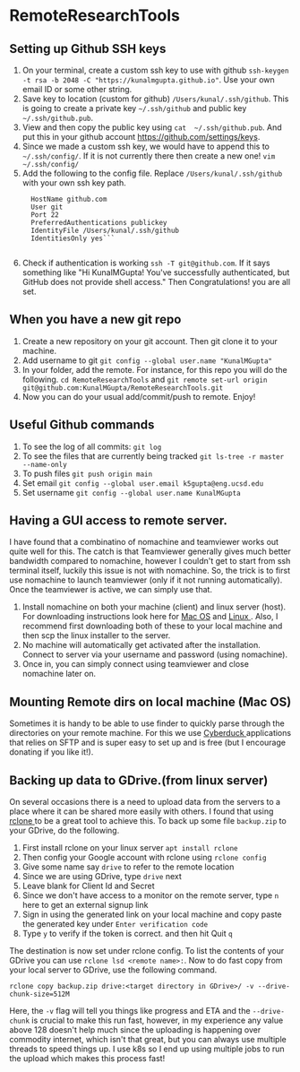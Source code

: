 # RemoteResearchTools

## Setting up Github SSH keys

1. On your terminal, create a custom ssh key to use with github ```ssh-keygen -t rsa -b 2048 -C "https://kunalmgupta.github.io"```. Use your own email ID or some other string. 
2. Save key to location (custom for github)  ```/Users/kunal/.ssh/github```. This is going to create a private key ```~/.ssh/github``` and public key ```~/.ssh/github.pub```.
3. View and then copy the public key using ```cat  ~/.ssh/github.pub```. And put this in your github account https://github.com/settings/keys.
4. Since we made a custom ssh key, we would have to append this to ```~/.ssh/config/```. If it is not currently there then create a new one! ```vim ~/.ssh/config/```
5. Add the following to the config file. Replace ```/Users/kunal/.ssh/github ``` with your own ssh key path. 
    ```Host github.com 
      HostName github.com 
      User git 
      Port 22 
      PreferredAuthentications publickey 
      IdentityFile /Users/kunal/.ssh/github 
      IdentitiesOnly yes```
  
  6. Check if authentication is working ```ssh -T git@github.com```. If it says something like "Hi KunalMGupta! You've successfully authenticated, but GitHub does not provide shell access." Then Congratulations! you are all set. 

## When you have a new git repo
1. Create a new repository on your git account. Then git clone it to your machine. 
3. Add username to git ```git config --global user.name "KunalMGupta"```
4. In your folder, add the remote. For instance, for this repo you will do the following. 
     ```cd RemoteResearchTools``` and ```git remote set-url origin git@github.com:KunalMGupta/RemoteResearchTools.git``` 
5. Now you can do your usual add/commit/push to remote. Enjoy!
  
## Useful Github commands
1. To see the log of all commits: ```git log```
2. To see the files that are currently being tracked ```git ls-tree -r master --name-only```
3. To push files ```git push origin main```
4. Set email ```git config --global user.email k5gupta@eng.ucsd.edu```
5. Set username ```git config --global user.name KunalMGupta```


## Having a GUI access to remote server. 
I have found that a combinatino of nomachine and teamviewer works out quite well for this. The catch is that Teamviewer generally gives much better bandwidth compared to nomachine, however I couldn't get to start from ssh terminal itself, luckily this issue is not with nomachine. So, the trick is to first use nomachine to launch teamviewer (only if it not running automatically). Once the teamviewer is active, we can simply use that. 

1. Install nomachine on both your machine (client) and linux server (host). For downloading instructions look here for <a href="https://www.nomachine.com/download/download&id=7"> Mac OS</a> and <a href="https://knowledgebase.nomachine.com/AR01L00775">Linux </a>. Also, I recommend first downloading both of these to your local machine and then scp the linux installer to the server. 
2. No machine will automatically get activated after the installation. Connect to server via your username and password (using nomachine). 
3. Once in, you can simply connect using teamviewer and close nomachine later on. 

## Mounting Remote dirs on local machine (Mac OS)
Sometimes it is handy to be able to use finder to quickly parse through the directories on your remote machine. For this we use <a href="https://cyberduck.io"> Cyberduck </a> applications that relies on SFTP and is super easy to set up and is free (but I encourage donating if you like it!). 

## Backing up data to GDrive.(from linux server)
On several occasions there is a need to upload data from the servers to a place where it can be shared more easily with others. I found that using <a href="https://rclone.org/drive/"> rclone </a> to be a great tool to achieve this. To back up some file ```backup.zip``` to your GDrive, do the following. 

1. First install rclone on your linux server ```apt install rclone```
2. Then config your Google account with rclone using ```rclone config```
3. Give some name say ```drive``` to refer to the remote location
4. Since we are using GDrive, type ```drive``` next
5. Leave blank for Client Id and Secret
6. Since we don't have access to a monitor on the remote server, type ```n``` here to get an external signup link
7. Sign in using the generated link on your local machine and copy paste the generated key under ```Enter verification code```
8. Type ```y``` to verify if the token is correct. and then hit Quit ```q```

The destination is now set under rclone config. To list the contents of your GDrive you can use ```rclone lsd <remote name>:```. Now to do fast copy from your local server to GDrive, use the following command. 

```rclone copy backup.zip drive:<target directory in GDrive>/ -v --drive-chunk-size=512M ```

Here, the ```-v``` flag will tell you things like progress and ETA and the ```--drive-chunk``` is crucial to make this run fast, however, in my experience any value above 128 doesn't help much since the uploading is happening over commodity internet, which isn't that great, but you can always use multiple threads to speed things up. I use k8s so I end up using multiple jobs to run the upload which makes this process fast!


